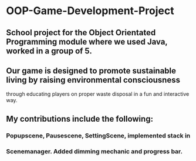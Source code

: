 # OOP-Game-Development-Project

## School project for the Object Orientated Programming module where we used Java, worked in a group of 5. 

## Our game is designed to promote sustainable living by raising environmental consciousness
through educating players on proper waste disposal in a fun and interactive way.

## My contributions include the following:
### Popupscene, Pausescene, SettingScene, implemented stack in
### Scenemanager. Added dimming mechanic and progress bar.
